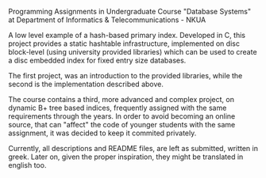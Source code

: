 Programming Assignments in Undergraduate Course "Database Systems" at Department of Informatics & Telecommunications - NKUA 

A low level example of a hash-based primary index. Developed in C, this project provides a static hashtable infrastructure,
implemented on disc block-level (using university provided libraries) which can be used to create a disc embedded index for fixed entry size databases.

The first project, was an introduction to the provided libraries, while the second is the implementation described above.

The course contains a third, more advanced and complex project, on dynamic B+ tree based indices, frequently assigned with the same requirements through the years.
In order to avoid becoming an online source, that can "affect" the code of younger students with the same assignment, it was decided to keep it commited privately.

Currently, all descriptions and README files, are left as submitted, written in greek.
Later on, given the proper inspiration, they might be translated in english too.
